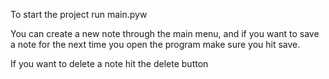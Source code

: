 To start the project run main.pyw

You can create a new note through the main menu, and if you want to save a note for the next time you open
the program make sure you hit save.

If you want to delete a note hit the delete button
